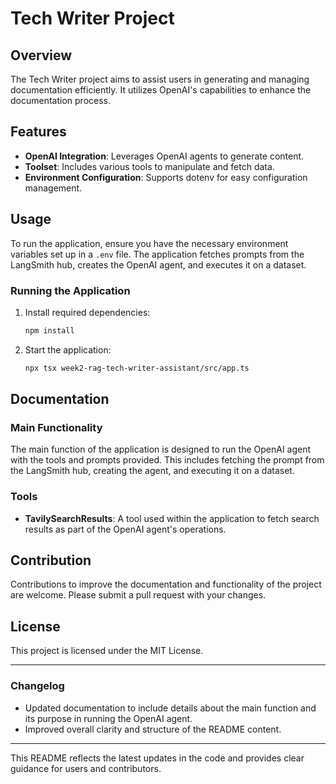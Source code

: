 # Tech Writer Project

## Overview

The Tech Writer project aims to assist users in generating and managing documentation efficiently. It utilizes OpenAI's capabilities to enhance the documentation process.

## Features

- **OpenAI Integration**: Leverages OpenAI agents to generate content.
- **Toolset**: Includes various tools to manipulate and fetch data.
- **Environment Configuration**: Supports dotenv for easy configuration management.

## Usage

To run the application, ensure you have the necessary environment variables set up in a `.env` file. The application fetches prompts from the LangSmith hub, creates the OpenAI agent, and executes it on a dataset.

### Running the Application

1. Install required dependencies:
   ```bash
   npm install
   ```

2. Start the application:
   ```bash
   npx tsx week2-rag-tech-writer-assistant/src/app.ts
   ```

## Documentation

### Main Functionality

The main function of the application is designed to run the OpenAI agent with the tools and prompts provided. This includes fetching the prompt from the LangSmith hub, creating the agent, and executing it on a dataset.

### Tools

- **TavilySearchResults**: A tool used within the application to fetch search results as part of the OpenAI agent's operations.

## Contribution

Contributions to improve the documentation and functionality of the project are welcome. Please submit a pull request with your changes.

## License

This project is licensed under the MIT License.

---

### Changelog

- Updated documentation to include details about the main function and its purpose in running the OpenAI agent.
- Improved overall clarity and structure of the README content.

---

This README reflects the latest updates in the code and provides clear guidance for users and contributors.
